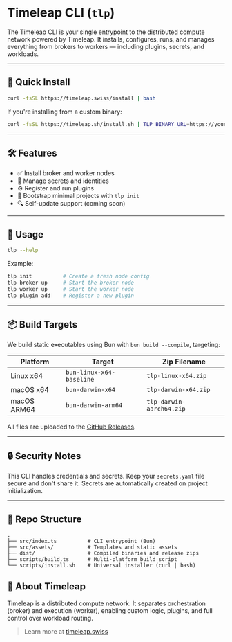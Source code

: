 # Timeleap CLI (`tlp`)

The Timeleap CLI is your single entrypoint to the distributed compute network powered by Timeleap.
It installs, configures, runs, and manages everything from brokers to workers — including plugins, secrets, and workloads.

---

## 🚀 Quick Install

```bash
curl -fsSL https://timeleap.swiss/install | bash
```

If you're installing from a custom binary:

```bash
curl -fsSL https://timeleap.sh/install.sh | TLP_BINARY_URL=https://yourhost.com/tlp-linux-x64.zip bash
```

---

## 🛠 Features

- ✅ Install broker and worker nodes
- 🔐 Manage secrets and identities
- ⚙️ Register and run plugins
- 🧱 Bootstrap minimal projects with `tlp init`
- 🔍 Self-update support (coming soon)

---

## 🧪 Usage

```bash
tlp --help
```

Example:

```bash
tlp init          # Create a fresh node config
tlp broker up     # Start the broker node
tlp worker up     # Start the worker node
tlp plugin add    # Register a new plugin
```

---

## 📦 Build Targets

We build static executables using Bun with `bun build --compile`, targeting:

| Platform    | Target                   | Zip Filename             |
| ----------- | ------------------------ | ------------------------ |
| Linux x64   | `bun-linux-x64-baseline` | `tlp-linux-x64.zip`      |
| macOS x64   | `bun-darwin-x64`         | `tlp-darwin-x64.zip`     |
| macOS ARM64 | `bun-darwin-arm64`       | `tlp-darwin-aarch64.zip` |

All files are uploaded to the [GitHub Releases](https://github.com/TimeleapLabs/tools/cli/releases/latest).

---

## 🔒 Security Notes

This CLI handles credentials and secrets. Keep your `secrets.yaml` file secure and don't share it.
Secrets are automatically created on project initialization.

---

## 📁 Repo Structure

```
.
├── src/index.ts          # CLI entrypoint (Bun)
├── src/assets/           # Templates and static assets
├── dist/                 # Compiled binaries and release zips
├── scripts/build.ts      # Multi-platform build script
└── scripts/install.sh    # Universal installer (curl | bash)
```

## 🧙 About Timeleap

Timeleap is a distributed compute network. It separates orchestration (broker) and execution (worker), enabling custom logic, plugins, and full control over workload routing.

> Learn more at [timeleap.swiss](https://timeleap.swiss)
